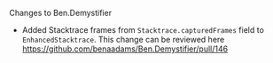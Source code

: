 ﻿Changes to Ben.Demystifier

- Added Stacktrace frames from ``Stacktrace.capturedFrames`` field to ``EnhancedStacktrace``. This change can be reviewed here https://github.com/benaadams/Ben.Demystifier/pull/146